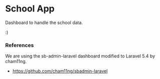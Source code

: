 # School App

Dashboard to handle the school data.

:)

### References

We are using the sb-admin-laravel dashboard modified to Laravel 5.4 by cham11ng.

- https://github.com/cham11ng/sbadmin-laravel

